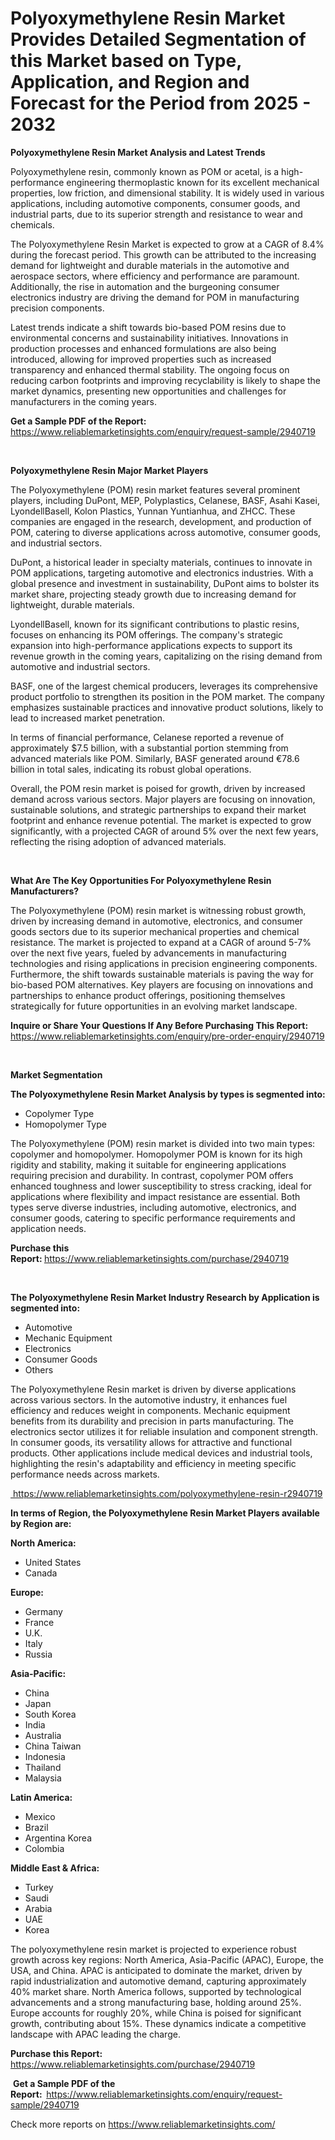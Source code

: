 <p><h1>Polyoxymethylene Resin Market Provides Detailed Segmentation of this Market based on Type, Application, and Region and Forecast for the Period from 2025 - 2032</h1></p><p><strong>Polyoxymethylene Resin Market Analysis and Latest Trends</strong></p>
<p><p>Polyoxymethylene resin, commonly known as POM or acetal, is a high-performance engineering thermoplastic known for its excellent mechanical properties, low friction, and dimensional stability. It is widely used in various applications, including automotive components, consumer goods, and industrial parts, due to its superior strength and resistance to wear and chemicals.</p><p>The Polyoxymethylene Resin Market is expected to grow at a CAGR of 8.4% during the forecast period. This growth can be attributed to the increasing demand for lightweight and durable materials in the automotive and aerospace sectors, where efficiency and performance are paramount. Additionally, the rise in automation and the burgeoning consumer electronics industry are driving the demand for POM in manufacturing precision components.</p><p>Latest trends indicate a shift towards bio-based POM resins due to environmental concerns and sustainability initiatives. Innovations in production processes and enhanced formulations are also being introduced, allowing for improved properties such as increased transparency and enhanced thermal stability. The ongoing focus on reducing carbon footprints and improving recyclability is likely to shape the market dynamics, presenting new opportunities and challenges for manufacturers in the coming years.</p></p>
<p><strong>Get a Sample PDF of the Report:&nbsp;</strong> <a href="https://www.reliablemarketinsights.com/enquiry/request-sample/2940719?utm_campaign=3367&utm_medium=2&utm_source=Github&utm_content=ia&utm_term=15032025&utm_id=polyoxymethylene-resin">https://www.reliablemarketinsights.com/enquiry/request-sample/2940719</a></p>
<p>&nbsp;</p>
<p><strong>Polyoxymethylene Resin Major Market Players</strong></p>
<p><p>The Polyoxymethylene (POM) resin market features several prominent players, including DuPont, MEP, Polyplastics, Celanese, BASF, Asahi Kasei, LyondellBasell, Kolon Plastics, Yunnan Yuntianhua, and ZHCC. These companies are engaged in the research, development, and production of POM, catering to diverse applications across automotive, consumer goods, and industrial sectors.</p><p>DuPont, a historical leader in specialty materials, continues to innovate in POM applications, targeting automotive and electronics industries. With a global presence and investment in sustainability, DuPont aims to bolster its market share, projecting steady growth due to increasing demand for lightweight, durable materials.</p><p>LyondellBasell, known for its significant contributions to plastic resins, focuses on enhancing its POM offerings. The company's strategic expansion into high-performance applications expects to support its revenue growth in the coming years, capitalizing on the rising demand from automotive and industrial sectors.</p><p>BASF, one of the largest chemical producers, leverages its comprehensive product portfolio to strengthen its position in the POM market. The company emphasizes sustainable practices and innovative product solutions, likely to lead to increased market penetration.</p><p>In terms of financial performance, Celanese reported a revenue of approximately $7.5 billion, with a substantial portion stemming from advanced materials like POM. Similarly, BASF generated around €78.6 billion in total sales, indicating its robust global operations.</p><p>Overall, the POM resin market is poised for growth, driven by increased demand across various sectors. Major players are focusing on innovation, sustainable solutions, and strategic partnerships to expand their market footprint and enhance revenue potential. The market is expected to grow significantly, with a projected CAGR of around 5% over the next few years, reflecting the rising adoption of advanced materials.</p></p>
<p>&nbsp;</p>
<p><strong>What Are The Key Opportunities For Polyoxymethylene Resin Manufacturers?</strong></p>
<p><p>The Polyoxymethylene (POM) resin market is witnessing robust growth, driven by increasing demand in automotive, electronics, and consumer goods sectors due to its superior mechanical properties and chemical resistance. The market is projected to expand at a CAGR of around 5-7% over the next five years, fueled by advancements in manufacturing technologies and rising applications in precision engineering components. Furthermore, the shift towards sustainable materials is paving the way for bio-based POM alternatives. Key players are focusing on innovations and partnerships to enhance product offerings, positioning themselves strategically for future opportunities in an evolving market landscape.</p></p>
<p><strong>Inquire or Share Your Questions If Any Before Purchasing This Report:</strong> <a href="https://www.reliablemarketinsights.com/enquiry/pre-order-enquiry/2940719?utm_campaign=3367&utm_medium=2&utm_source=Github&utm_content=ia&utm_term=15032025&utm_id=polyoxymethylene-resin">https://www.reliablemarketinsights.com/enquiry/pre-order-enquiry/2940719</a></p>
<p>&nbsp;</p>
<p><strong>Market Segmentation</strong></p>
<p><strong>The Polyoxymethylene Resin Market Analysis by types is segmented into:</strong></p>
<p><ul><li>Copolymer Type</li><li>Homopolymer Type</li></ul></p>
<p><p>The Polyoxymethylene (POM) resin market is divided into two main types: copolymer and homopolymer. Homopolymer POM is known for its high rigidity and stability, making it suitable for engineering applications requiring precision and durability. In contrast, copolymer POM offers enhanced toughness and lower susceptibility to stress cracking, ideal for applications where flexibility and impact resistance are essential. Both types serve diverse industries, including automotive, electronics, and consumer goods, catering to specific performance requirements and application needs.</p></p>
<p><strong>Purchase this Report:&nbsp;</strong><a href="https://www.reliablemarketinsights.com/purchase/2940719?utm_campaign=3367&utm_medium=2&utm_source=Github&utm_content=ia&utm_term=15032025&utm_id=polyoxymethylene-resin">https://www.reliablemarketinsights.com/purchase/2940719</a></p>
<p>&nbsp;</p>
<p><strong>The Polyoxymethylene Resin Market Industry Research by Application is segmented into:</strong></p>
<p><ul><li>Automotive</li><li>Mechanic Equipment</li><li>Electronics</li><li>Consumer Goods</li><li>Others</li></ul></p>
<p><p>The Polyoxymethylene Resin market is driven by diverse applications across various sectors. In the automotive industry, it enhances fuel efficiency and reduces weight in components. Mechanic equipment benefits from its durability and precision in parts manufacturing. The electronics sector utilizes it for reliable insulation and component strength. In consumer goods, its versatility allows for attractive and functional products. Other applications include medical devices and industrial tools, highlighting the resin's adaptability and efficiency in meeting specific performance needs across markets.</p></p>
<p><a href="https://www.reliablemarketinsights.com/polyoxymethylene-resin-r2940719?utm_campaign=3367&utm_medium=2&utm_source=Github&utm_content=ia&utm_term=15032025&utm_id=polyoxymethylene-resin">&nbsp;https://www.reliablemarketinsights.com/polyoxymethylene-resin-r2940719</a></p>
<p><strong>In terms of Region, the Polyoxymethylene Resin Market Players available by Region are:</strong></p>
<p>
    <p> <strong> North America: </strong>
        <ul>
            <li>United States</li>
            <li>Canada</li>
        </ul>
        </p> 
    <p> <strong> Europe: </strong>
        <ul>
            <li>Germany</li>
            <li>France</li>
            <li>U.K.</li>
            <li>Italy</li>
            <li>Russia</li>
        </ul>
        </p> 
    <p> <strong> Asia-Pacific: </strong>
        <ul>
            <li>China</li>
            <li>Japan</li>
            <li>South Korea</li>
            <li>India</li>
            <li>Australia</li>
            <li>China Taiwan</li>
            <li>Indonesia</li>
            <li>Thailand</li>
            <li>Malaysia</li>
        </ul>
        </p> 
    <p> <strong> Latin America: </strong>
        <ul>
            <li>Mexico</li>
            <li>Brazil</li>
            <li>Argentina Korea</li>
            <li>Colombia</li>
        </ul>
        </p> 
    <p> <strong> Middle East & Africa: </strong>
        <ul>
            <li>Turkey</li>
            <li>Saudi</li>
            <li>Arabia</li>
            <li>UAE</li>
            <li>Korea</li>
        </ul>
    </p>
    </p>
<p><p>The polyoxymethylene resin market is projected to experience robust growth across key regions: North America, Asia-Pacific (APAC), Europe, the USA, and China. APAC is anticipated to dominate the market, driven by rapid industrialization and automotive demand, capturing approximately 40% market share. North America follows, supported by technological advancements and a strong manufacturing base, holding around 25%. Europe accounts for roughly 20%, while China is poised for significant growth, contributing about 15%. These dynamics indicate a competitive landscape with APAC leading the charge.</p></p>
<p><strong>Purchase this Report: </strong><a href="https://www.reliablemarketinsights.com/purchase/2940719?utm_campaign=3367&utm_medium=2&utm_source=Github&utm_content=ia&utm_term=15032025&utm_id=polyoxymethylene-resin">https://www.reliablemarketinsights.com/purchase/2940719</a></p>
<p>&nbsp;<strong>Get a Sample PDF of the Report:&nbsp;&nbsp;</strong><a href="https://www.reliablemarketinsights.com/enquiry/request-sample/2940719?utm_campaign=3367&utm_medium=2&utm_source=Github&utm_content=ia&utm_term=15032025&utm_id=polyoxymethylene-resin">https://www.reliablemarketinsights.com/enquiry/request-sample/2940719</a></p>
<p><strong></strong></p>
<p>Check more reports on <a href="https://www.reliablemarketinsights.com/?utm_campaign=3367&utm_medium=2&utm_source=Github&utm_content=ia&utm_term=15032025&utm_id=polyoxymethylene-resin">https://www.reliablemarketinsights.com/</a></p>